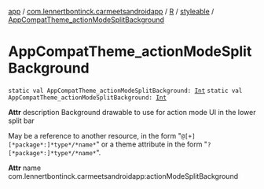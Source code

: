[app](../../../index.md) / [com.lennertbontinck.carmeetsandroidapp](../../index.md) / [R](../index.md) / [styleable](index.md) / [AppCompatTheme_actionModeSplitBackground](./-app-compat-theme_action-mode-split-background.md)

# AppCompatTheme_actionModeSplitBackground

`static val AppCompatTheme_actionModeSplitBackground: `[`Int`](https://kotlinlang.org/api/latest/jvm/stdlib/kotlin/-int/index.html)
`static val AppCompatTheme_actionModeSplitBackground: `[`Int`](https://kotlinlang.org/api/latest/jvm/stdlib/kotlin/-int/index.html)

**Attr**
description Background drawable to use for action mode UI in the lower split bar

May be a reference to another resource, in the form "`@[+][*package*:]*type*/*name*`" or a theme attribute in the form "`?[*package*:]*type*/*name*`".

**Attr**
name com.lennertbontinck.carmeetsandroidapp:actionModeSplitBackground

